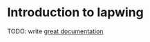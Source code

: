 # Introduction to lapwing

TODO: write [great documentation](http://jacobian.org/writing/what-to-write/)
